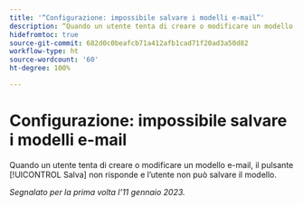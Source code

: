```yaml
---
title: '“Configurazione: impossibile salvare i modelli e-mail”'
description: “Quando un utente tenta di creare o modificare un modello e-mail, il pulsante Salva non risponde e l’utente non può salvare il modello.”
hidefromtoc: true
source-git-commit: 682d0c0beafcb71a412afb1cad71f20ad3a50d82
workflow-type: ht
source-wordcount: '60'
ht-degree: 100%

---
```



# Configurazione: impossibile salvare i modelli e-mail

Quando un utente tenta di creare o modificare un modello e-mail, il pulsante [!UICONTROL Salva] non risponde e l’utente non può salvare il modello.

_Segnalato per la prima volta l’11 gennaio 2023._

